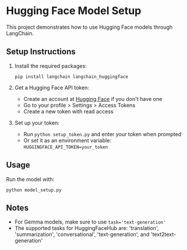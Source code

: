 # Hugging Face Model Setup

This project demonstrates how to use Hugging Face models through LangChain.

## Setup Instructions

1. Install the required packages:
   ```
   pip install langchain langchain_huggingface
   ```

2. Get a Hugging Face API token:
   - Create an account at [Hugging Face](https://huggingface.co/) if you don't have one
   - Go to your profile > Settings > Access Tokens
   - Create a new token with read access

3. Set up your token:
   - Run `python setup_token.py` and enter your token when prompted
   - Or set it as an environment variable: `HUGGINGFACE_API_TOKEN=your_token`

## Usage

Run the model with:
```
python model_setup.py
```

## Notes

- For Gemma models, make sure to use `task='text-generation'`
- The supported tasks for HuggingFaceHub are: 'translation', 'summarization', 'conversational', 'text-generation', and 'text2text-generation'
